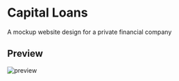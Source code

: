 # Capital Loans

A mockup website design for a private financial company

## Preview

![preview](capital-loans.png)
